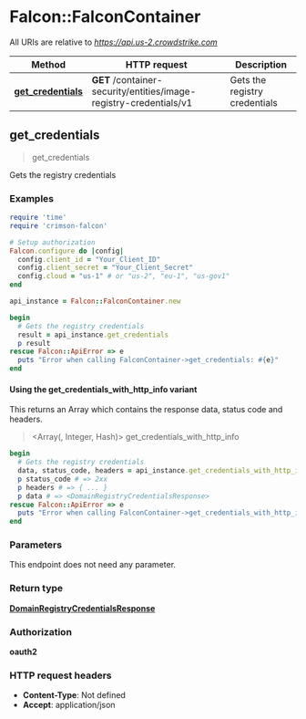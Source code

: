 # Falcon::FalconContainer

All URIs are relative to *https://api.us-2.crowdstrike.com*

| Method | HTTP request | Description |
| ------ | ------------ | ----------- |
| [**get_credentials**](FalconContainer.md#get_credentials) | **GET** /container-security/entities/image-registry-credentials/v1 | Gets the registry credentials |


## get_credentials

> <DomainRegistryCredentialsResponse> get_credentials

Gets the registry credentials

### Examples

```ruby
require 'time'
require 'crimson-falcon'

# Setup authorization
Falcon.configure do |config|
  config.client_id = "Your_Client_ID"
  config.client_secret = "Your_Client_Secret"
  config.cloud = "us-1" # or "us-2", "eu-1", "us-gov1"
end

api_instance = Falcon::FalconContainer.new

begin
  # Gets the registry credentials
  result = api_instance.get_credentials
  p result
rescue Falcon::ApiError => e
  puts "Error when calling FalconContainer->get_credentials: #{e}"
end
```

#### Using the get_credentials_with_http_info variant

This returns an Array which contains the response data, status code and headers.

> <Array(<DomainRegistryCredentialsResponse>, Integer, Hash)> get_credentials_with_http_info

```ruby
begin
  # Gets the registry credentials
  data, status_code, headers = api_instance.get_credentials_with_http_info
  p status_code # => 2xx
  p headers # => { ... }
  p data # => <DomainRegistryCredentialsResponse>
rescue Falcon::ApiError => e
  puts "Error when calling FalconContainer->get_credentials_with_http_info: #{e}"
end
```

### Parameters

This endpoint does not need any parameter.

### Return type

[**DomainRegistryCredentialsResponse**](DomainRegistryCredentialsResponse.md)

### Authorization

**oauth2**

### HTTP request headers

- **Content-Type**: Not defined
- **Accept**: application/json

